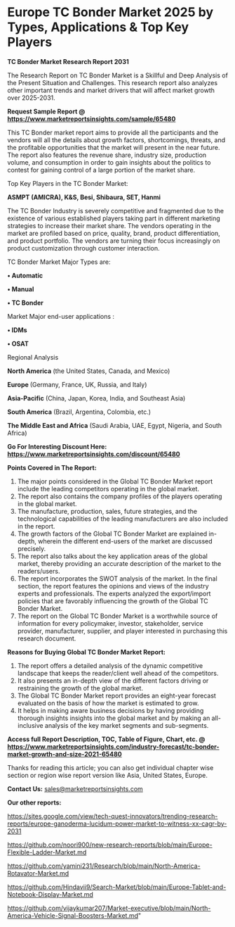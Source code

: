 # Europe TC Bonder Market 2025 by Types, Applications & Top Key Players

<strong>TC Bonder Market Research Report 2031</strong>

The Research Report on TC Bonder Market is a Skillful and Deep Analysis of the Present Situation and Challenges. This research report also analyzes other important trends and market drivers that will affect market growth over 2025-2031.

<strong>Request Sample Report @ <a href=https://www.marketreportsinsights.com/sample/65480>https://www.marketreportsinsights.com/sample/65480</a></strong>

This TC Bonder market report aims to provide all the participants and the vendors will all the details about growth factors, shortcomings, threats, and the profitable opportunities that the market will present in the near future. The report also features the revenue share, industry size, production volume, and consumption in order to gain insights about the politics to contest for gaining control of a large portion of the market share.

Top Key Players in the TC Bonder Market:

<strong>ASMPT (AMICRA), K&S, Besi, Shibaura, SET, Hanmi</strong>

The TC Bonder Industry is severely competitive and fragmented due to the existence of various established players taking part in different marketing strategies to increase their market share. The vendors operating in the market are profiled based on price, quality, brand, product differentiation, and product portfolio. The vendors are turning their focus increasingly on product customization through customer interaction.

TC Bonder Market Major Types are:

<strong>• Automatic

• Manual

• TC Bonder</strong>

Market Major end-user applications :

<strong>• IDMs

• OSAT</strong>

Regional Analysis

</u><strong><b>North America</b></strong> (the United States, Canada, and Mexico)

<strong><b>Europe </b></strong>(Germany, France, UK, Russia, and Italy)

<strong><b>Asia-Pacific</b></strong> (China, Japan, Korea, India, and Southeast Asia)

<strong><b>South America</b></strong> (Brazil, Argentina, Colombia, etc.)

<strong><b>The Middle East and Africa</b></strong> (Saudi Arabia, UAE, Egypt, Nigeria, and South Africa)

<strong>Go For Interesting Discount Here: <a href=https://www.marketreportsinsights.com/discount/65480>https://www.marketreportsinsights.com/discount/65480</a></strong>

<strong>Points Covered in The Report:</strong>
<ol>
  <li>The major points considered in the Global TC Bonder Market report include the leading competitors operating in the global market.</li>
  <li>The report also contains the company profiles of the players operating in the global market.</li>
  <li>The manufacture, production, sales, future strategies, and the technological capabilities of the leading manufacturers are also included in the report.</li>
  <li>The growth factors of the Global TC Bonder Market are explained in-depth, wherein the different end-users of the market are discussed precisely.</li>
  <li>The report also talks about the key application areas of the global market, thereby providing an accurate description of the market to the readers/users.</li>
  <li>The report incorporates the SWOT analysis of the market. In the final section, the report features the opinions and views of the industry experts and professionals. The experts analyzed the export/import policies that are favorably influencing the growth of the Global TC Bonder Market.</li>
  <li>The report on the Global TC Bonder Market is a worthwhile source of information for every policymaker, investor, stakeholder, service provider, manufacturer, supplier, and player interested in purchasing this research document.</li>
</ol>
<strong>Reasons for Buying Global TC Bonder Market Report:</strong>

<ol>
  <li>The report offers a detailed analysis of the dynamic competitive landscape that keeps the reader/client well ahead of the competitors.</li>
  <li>It also presents an in-depth view of the different factors driving or restraining the growth of the global market.</li>
  <li>The Global TC Bonder Market report provides an eight-year forecast evaluated on the basis of how the market is estimated to grow.</li>
  <li>It helps in making aware business decisions by having providing thorough insights insights into the global market and by making an all-inclusive analysis of the key market segments and sub-segments.</li>
</ol>
<strong>Access full Report Description, TOC, Table of Figure, Chart, etc. @ <a href=https://www.marketreportsinsights.com/industry-forecast/tc-bonder-market-growth-and-size-2021-65480>https://www.marketreportsinsights.com/industry-forecast/tc-bonder-market-growth-and-size-2021-65480</a></strong>


Thanks for reading this article; you can also get individual chapter wise section or region wise report version like Asia, United States, Europe.

<strong>Contact Us:</strong>
sales@marketreportsinsights.com

<strong>Our other reports:</strong>

<a href=https://sites.google.com/view/tech-quest-innovators/trending-research-reports/europe-ganoderma-lucidum-power-market-to-witness-xx-cagr-by-2031>https://sites.google.com/view/tech-quest-innovators/trending-research-reports/europe-ganoderma-lucidum-power-market-to-witness-xx-cagr-by-2031</a>

<a href=https://github.com/noori900/new-research-reports/blob/main/Europe-Flexible-Ladder-Market.md>https://github.com/noori900/new-research-reports/blob/main/Europe-Flexible-Ladder-Market.md</a>

<a href=https://github.com/yamini231/Research/blob/main/North-America-Rotavator-Market.md>https://github.com/yamini231/Research/blob/main/North-America-Rotavator-Market.md</a>

<a href=https://github.com/Hindavii9/Search-Market/blob/main/Europe-Tablet-and-Notebook-Display-Market.md>https://github.com/Hindavii9/Search-Market/blob/main/Europe-Tablet-and-Notebook-Display-Market.md</a>

<a href=https://github.com/vijaykumar207/Market-executive/blob/main/North-America-Vehicle-Signal-Boosters-Market.md>https://github.com/vijaykumar207/Market-executive/blob/main/North-America-Vehicle-Signal-Boosters-Market.md</a>"
